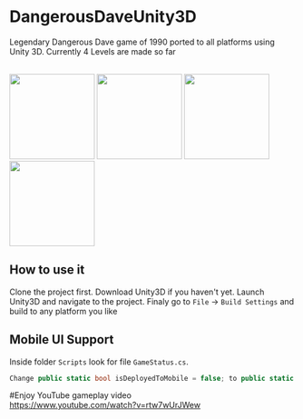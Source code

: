 # DangerousDaveUnity3D
Legendary Dangerous Dave game of 1990 ported to all platforms using Unity 3D.
Currently 4 Levels are made so far 

<br>
<img height="150" src="https://github.com/yarodevuci/DangerousDaveUnity3D/blob/master/screenshots/menu.png?raw=true" />
<img height="150" src="https://github.com/yarodevuci/DangerousDaveUnity3D/blob/master/screenshots/level1.png?raw=true" />
<img height="150" src="https://github.com/yarodevuci/DangerousDaveUnity3D/blob/master/screenshots/level2.png?raw=true" />
<img height="150" src="https://github.com/yarodevuci/DangerousDaveUnity3D/blob/master/screenshots/level3.png?raw=true" />
<br>

## How to use it
Clone the project first. Download Unity3D if you haven't yet. Launch Unity3D and navigate to the project. 
Finaly go to `File` -> `Build Settings` and build to any platform you like

## Mobile UI Support
Inside folder `Scripts` look for file `GameStatus.cs`. 
```C#
Change public static bool isDeployedToMobile = false; to public static bool isDeployedToMobile = true;
```
#Enjoy YouTube gameplay video  
https://www.youtube.com/watch?v=rtw7wUrJWew
